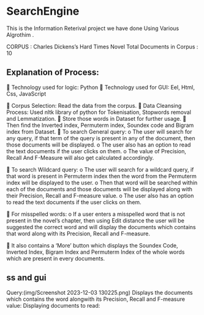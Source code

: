 # SearchEngine
This is the Information Reterival project we have done Using Various Algrothim .

 CORPUS : Charles Dickens’s Hard Times Novel
 Total Documents in Corpus : 10


## Explanation of Process:
 Technology used for logic: Python
 Technology used for GUI: Eel, Html, Css, JavaScript

  Corpus Selection: Read the data from the corpus.
  Data Cleansing Process: Used nltk library of python for
Tokenisation, Stopwords removal and Lemmatization.
  Store those words in Dataset for further usage.
  Then find the Inverted index, Permuterm index, Soundex code
and Bigram index from Dataset.
  To search General query:
o The user will search for any query, if that term of the
query is present in any of the document, then those
documents will be displayed.
o The user also has an option to read the text documents if
the user clicks on them. 
o The value of Precision, Recall And F-Measure will also
get calculated accordingly.


  To search Wildcard query:
o The user will search for a wildcard query, if that word is
present in Permuterm index then the word from the
Permuterm index will be displayed to the user. 
o Then that word will be searched within each of the
documents and those documents will be displayed along
with their Precision, Recall and F-measure value. 
o The user also has an option to read the text documents if
the user clicks on them. 

  For misspelled words:
o If a user enters a misspelled word that is not present in
the novel’s chapter, then using Edit distance the user will
be suggested the correct word and will display the
documents which contains that word along with its
Precision, Recall and F-measure.

 It also contains a ‘More’ button which displays the Soundex
Code, Inverted Index, Bigram Index and Permuterm Index of
the whole words which are present in every documents.

## ss and gui
 Query:(img/Screenshot 2023-12-03 130225.png)
 Displays the documents which contains the word alongwith its Precision, Recall and F-measure value:
 Displaying documents to read:
